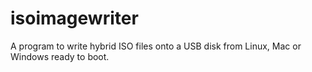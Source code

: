 # isoimagewriter
A program to write hybrid ISO files onto a USB disk from Linux, Mac or Windows ready to boot.

